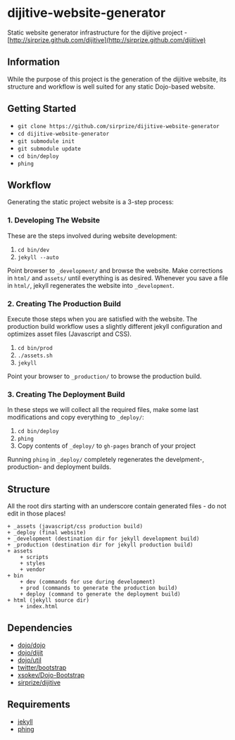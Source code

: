 # dijitive-website-generator

Static website generator infrastructure for the dijitive project - [http://sirprize.github.com/dijitive](http://sirprize.github.com/dijitive)

## Information

While the purpose of this project is the generation of the dijitive website, its structure and workflow is well suited for any static Dojo-based website.

## Getting Started

+ `git clone https://github.com/sirprize/dijitive-website-generator`
+ `cd dijitive-website-generator`
+ `git submodule init`
+ `git submodule update`
+ `cd bin/deploy`
+ `phing`

## Workflow

Generating the static project website is a 3-step process:

### 1. Developing The Website

These are the steps involved during website development:

1. `cd bin/dev`
1. `jekyll --auto`

Point browser to `_development/` and browse the website. Make corrections in `html/` and `assets/` until everything is as desired. Whenever you save a file in `html/`, jekyll regenerates the website into `_development`.

### 2. Creating The Production Build

Execute those steps when you are satisfied with the website. The production build workflow uses a slightly different jekyll configuration and optimizes asset files (Javascript and CSS).

1. `cd bin/prod`
1. `./assets.sh`
1. `jekyll`

Point your browser to `_production/` to browse the production build.

### 3. Creating The Deployment Build

In these steps we will collect all the required files, make some last modifications and copy everything to `_deploy/`:

1. `cd bin/deploy`
1. `phing`
1. Copy contents of `_deploy/` to `gh-pages` branch of your project

Running `phing` in `_deploy/` completely regenerates the develpment-, production- and deployment builds.

## Structure

All the root dirs starting with an underscore contain generated files - do not edit in those places!

    + _assets (javascript/css production build)
    + _deploy (final website)
    + _development (destination dir for jekyll development build)
    + _production (destination dir for jekyll production build)
    + assets
        + scripts
        + styles
        + vendor
    + bin
        + dev (commands for use during development)
        + prod (commands to generate the production build)
        + deploy (command to generate the deployment build)
    + html (jekyll source dir)
        + index.html

## Dependencies

+ [dojo/dojo](http://github.com/dojo/dojo)
+ [dojo/dijit](http://github.com/dojo/dijit)
+ [dojo/util](http://github.com/dojo/util)
+ [twitter/bootstrap](http://github.com/twitter/bootstrap.git)
+ [xsokev/Dojo-Bootstrap](http://github.com/xsokev/Dojo-Bootstrap)
+ [sirprize/dijitive](http://github.com/sirprize/dijitive.git)

## Requirements

+ [jekyll](https://github.com/mojombo/jekyll)
+ [phing](http://www.phing.info/)